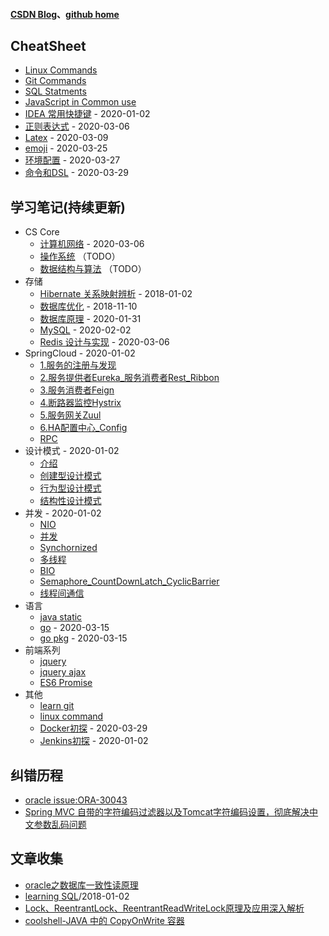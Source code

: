 #### [CSDN Blog](https://blog.csdn.net/csdn_shmily)、[github home](https://github.com/jianxinliu)

## CheatSheet

- [Linux Commands](post/cheatsheet/linux.md)
- [Git Commands](post/cheatsheet/git.md)
- [SQL Statments](post/cheatsheet/sql.md)
- [JavaScript in Common use](post/cheatsheet/js.md)
- [IDEA 常用快捷键](post/cheatsheet/idea常用快捷键.md) - 2020-01-02
- [正则表达式](post/cheatsheet/正则表达式笔记.md) - 2020-03-06
- [Latex](post/cheatsheet/latex.md) - 2020-03-09
- [emoji](post/cheatsheet/emoji.md) - 2020-03-25
- [环境配置](post/cheatsheet/环境配置.md) - 2020-03-27
- [命令和DSL](post/cheatsheet/命令和DSL.md) - 2020-03-29

## 学习笔记(持续更新)

- CS Core 
  - [计算机网络](post/learning_note/cs/计算机网络.md) - 2020-03-06
  - [操作系统](post/learning_note/cs/操作系统.md) （TODO）
  - [数据结构与算法](post/learning_note/cs/数据结构与算法.md) （TODO）
- 存储
  - [Hibernate 关系映射辨析](post/learning_note/db/hibernate_mapping.md) - 2018-01-02
  - [数据库优化](post/learning_note/db/db_optimiztion.md) - 2018-11-10
  - [数据库原理](post/learning_note/db/DB.md) - 2020-01-31
  - [MySQL](post/learning_note/db/mysql.md) - 2020-02-02
  - [Redis 设计与实现](post/learning_note/db/redis设计与实现.md) - 2020-03-06
- SpringCloud  - 2020-01-02
  - [1.服务的注册与发现](post/learning_note/springcloud/Spring_Cloud1_服务的注册与发现.md)
  - [2.服务提供者Eureka_服务消费者Rest_Ribbon](post/learning_note/springcloud/Spring_Cloud2_服务提供者Eureka_服务消费者Rest_Ribbon.md)
  - [3.服务消费者Feign](post/learning_note/springcloud/Spring_Cloud3_服务消费者Feign.md)
  - [4.断路器监控Hystrix](post/learning_note/springcloud/Spring_Cloud4_断路器监控Hystrix.md)
  - [5.服务网关Zuul](post/learning_note/springcloud/Spring_Cloud5_服务网关Zuul.md)
  - [6.HA配置中心_Config](post/learning_note/springcloud/Spring_Cloud6_HA配置中心_Config.md)
  - [RPC](post/learning_note/springcloud/RPC.md)
- 设计模式 - 2020-01-02
  - [介绍](post/learning_note/designpattern/Introducting.md)
  - [创建型设计模式](post/learning_note/designpattern/创建型设计模式.md)
  - [行为型设计模式](post/learning_note/designpattern/行为型设计模式.md)
  - [结构性设计模式](post/learning_note/designpattern/结构性设计模式.md)
- 并发 - 2020-01-02
  - [NIO](post/learning_note/concurrency/NIO.md)
  - [并发](post/learning_note/concurrency/并发.md)
  - [Synchornized](post/learning_note/concurrency/Synchornized.md)
  - [多线程](post/learning_note/concurrency/多线程.md)
  - [BIO](post/learning_note/concurrency/bio.md)
  - [Semaphore_CountDownLatch_CyclicBarrier](post/learning_note/concurrency/Semaphore_CountDownLatch_CyclicBarrier.md)
  - [线程间通信](post/learning_note/concurrency/线程间通信.md)
- 语言
  - [java static](post/learning_note/Java_static.md)
  - [go](post/learning_note/lang/go/go.md) - 2020-03-15
  - [go pkg](post/learning_note/lang/go/gopkg.md) - 2020-03-15
- 前端系列
  - [jquery](post/learning_note/f2e/Jquery.md)
  - [jquery ajax](post/learning_note/f2e/Jquery_Ajax.md)
  - [ES6 Promise](post/learning_note/f2e/ES6_Promise.md)
- 其他
    - [learn git](post/learning_note/learn_git.md)
    - [linux command](post/learning_note/LinuxCommandLine.md)
    - [Docker初探](post/learning_note/docker.md) - 2020-03-29
    - [Jenkins初探](post/learning_note/Jenkins.md) - 2020-01-02

## 纠错历程

- [oracle issue:ORA-30043](post/issue/oracle_issue_fix.md)
- [Spring MVC 自带的字符编码过滤器以及Tomcat字符编码设置，彻底解决中文参数乱码问题](http://blog.csdn.net/beauxie/article/details/53389856)

## 文章收集

- [oracle之数据库一致性读原理](http://www.cnblogs.com/Ronger/archive/2012/05/09/2492160.html)
- [learning SQL](post/learning_note/learn_sql.md)/2018-01-02
- [Lock、ReentrantLock、ReentrantReadWriteLock原理及应用深入解析](https://blog.csdn.net/u011479540/article/details/52013187)
- [coolshell-JAVA 中的 CopyOnWrite 容器]( https://coolshell.cn/articles/11175.html )

